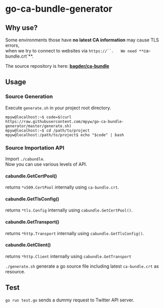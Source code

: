 # go-ca-bundle-generator

## Why use?

Some environments those have **no latest CA information** may cause TLS errors,  
when we try to connect to websites via `https://``.  
We need **`ca-bundle.crt`**.

The source repository is here: **[bagder/ca-bundle](https://github.com/bagder/ca-bundle)**

## Usage

### Source Generation

Execute `generate.sh` in your project root directory.

```ShellSession
mpyw@localhost:~$ code=$(curl https://raw.githubusercontent.com/mpyw/go-ca-bundle-generator/master/generate.sh)
mpyw@localhost:~$ cd /path/to/project
mpyw@localhost:/path/to/project$ echo "$code" | bash
```

### Source Importation API

Import `./cabundle`.  
Now you can use various levels of API.

#### cabundle.GetCertPool()

returns `*x509.CertPool` internally using `ca-bundle.crt`.

#### cabundle.GetTlsConfig()

returns `*tls.Config` internally using `cabundle.GetCertPool()`.

#### cabundle.GetTransport()

returns `*http.Transport` internally using `cabundle.GetTlsConfig()`.

#### cabundle.GetClient()

returns `*http.Client` internally using `cabundle.GetTransport`

`./generate.sh` generate a go source file including latest `ca-bundle.crt` as resource.

## Test

`go run test.go` sends a dummy request to Twitter API server.
